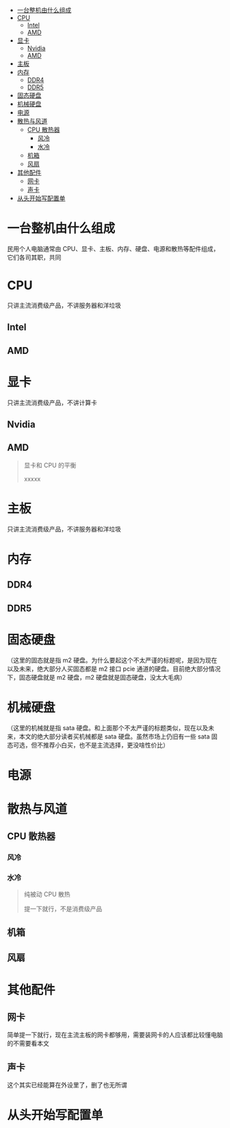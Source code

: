 - [一台整机由什么组成](#一台整机由什么组成)
- [CPU](#cpu)
  - [Intel](#intel)
  - [AMD](#amd)
- [显卡](#显卡)
  - [Nvidia](#nvidia)
  - [AMD](#amd-1)
- [主板](#主板)
- [内存](#内存)
  - [DDR4](#ddr4)
  - [DDR5](#ddr5)
- [固态硬盘](#固态硬盘)
- [机械硬盘](#机械硬盘)
- [电源](#电源)
- [散热与风道](#散热与风道)
  - [CPU 散热器](#cpu-散热器)
    - [风冷](#风冷)
    - [水冷](#水冷)
  - [机箱](#机箱)
  - [风扇](#风扇)
- [其他配件](#其他配件)
  - [网卡](#网卡)
  - [声卡](#声卡)
- [从头开始写配置单](#从头开始写配置单)

# 一台整机由什么组成

民用个人电脑通常由 CPU、显卡、主板、内存、硬盘、电源和散热等配件组成，它们各司其职，共同

# CPU

只讲主流消费级产品，不讲服务器和洋垃圾

## Intel

## AMD

# 显卡

只讲主流消费级产品，不讲计算卡

## Nvidia

## AMD

> 显卡和 CPU 的平衡
>
> xxxxx

# 主板

只讲主流消费级产品，不讲服务器和洋垃圾

# 内存

## DDR4

## DDR5

# 固态硬盘

（这里的固态就是指 m2 硬盘。为什么要起这个不太严谨的标题呢，是因为现在以及未来，绝大部分人买固态都是 m2 接口 pcie 通道的硬盘。目前绝大部分情况下，固态硬盘就是 m2 硬盘，m2 硬盘就是固态硬盘，没太大毛病）

# 机械硬盘

（这里的机械就是指 sata 硬盘。和上面那个不太严谨的标题类似，现在以及未来，本文的绝大部分读者买机械都是 sata 硬盘。虽然市场上仍旧有一些 sata 固态可选，但不推荐小白买，也不是主流选择，更没啥性价比）

# 电源

# 散热与风道

## CPU 散热器

### 风冷

### 水冷

> 纯被动 CPU 散热
>
> 提一下就行，不是消费级产品

## 机箱

## 风扇

# 其他配件

## 网卡

简单提一下就行，现在主流主板的网卡都够用，需要装网卡的人应该都比较懂电脑的不需要看本文

## 声卡

这个其实已经能算在外设里了，删了也无所谓

# 从头开始写配置单
